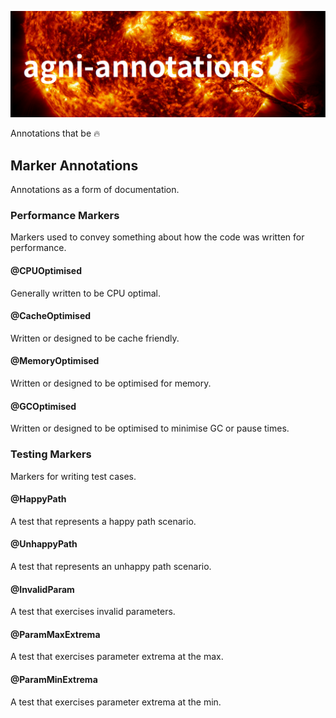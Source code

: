 ![img_1.png](docs/images/title.png)


Annotations that be :fire:

## Marker Annotations

Annotations as a form of documentation.

### Performance Markers

Markers used to convey something about how the code was written for performance.

#### @CPUOptimised

Generally written to be CPU optimal.

#### @CacheOptimised

Written or designed to be cache friendly.

#### @MemoryOptimised

Written or designed to be optimised for memory.

#### @GCOptimised

Written or designed to be optimised to minimise GC or pause times.

### Testing Markers

Markers for writing test cases.

#### @HappyPath

A test that represents a happy path scenario.

#### @UnhappyPath

A test that represents an unhappy path scenario.

#### @InvalidParam

A test that exercises invalid parameters.

#### @ParamMaxExtrema

A test that exercises parameter extrema at the max.

#### @ParamMinExtrema

A test that exercises parameter extrema at the min.